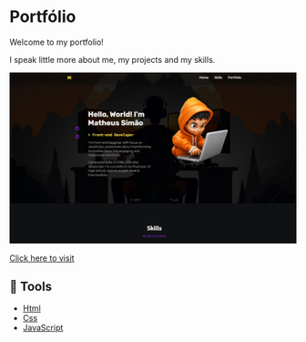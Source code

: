 # Portfólio

<p>Welcome to my portfolio!</p>

<p>I speak little more about me, my projects and my skills.</p>

<img src="assets/img/portfolio.jpeg">

[Click here to visit](https://mthsimao.github.io/portfolio)

## 🔨 Tools

- [Html](https://developer.mozilla.org/pt-BR/docs/Web/HTML)
- [Css](https://developer.mozilla.org/pt-BR/docs/Web/CSS)
- [JavaScript](https://developer.mozilla.org/pt-BR/docs/Web/JavaScript)
